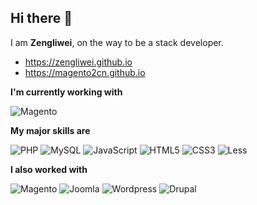 ## Hi there 👋

I am **Zengliwei**, on the way to be a stack developer.

- https://zengliwei.github.io
- https://magento2cn.github.io

**I'm currently working with**

![Magento](https://img.shields.io/badge/Magento-2-orange?logo=magento&style=for-the-badge, 'Magento 2')

**My major skills are**

![PHP](https://img.shields.io/badge/-php-gray?logo=php&style=flat-square&logoColor=fff)
![MySQL](https://img.shields.io/badge/-MySQL-gray?logo=mysql&style=flat-square&logoColor=fff)
![JavaScript](https://img.shields.io/badge/-JavaScript-gray?logo=javascript&style=flat-square&logoColor=fff)
![HTML5](https://img.shields.io/badge/-HTML5-gray?logo=html5&style=flat-square&logoColor=fff)
![CSS3](https://img.shields.io/badge/-CSS3-gray?logo=css3&style=flat-square&logoColor=fff)
![Less](https://img.shields.io/badge/-Less-gray?logo=less&style=flat-square&logoColor=fff)

**I also worked with**

![Magento](https://img.shields.io/badge/-Magento-gray?logo=magento&style=flat-square&logoColor=fff)
![Joomla](https://img.shields.io/badge/-Joomla-gray?logo=joomla&style=flat-square&logoColor=fff)
![Wordpress](https://img.shields.io/badge/-Wordpress-gray?logo=wordpress&style=flat-square&logoColor=fff)
![Drupal](https://img.shields.io/badge/-Drupal-gray?logo=drupal&style=flat-square&logoColor=fff)


<!--
**zengliwei/zengliwei** is a ✨ _special_ ✨ repository because its `README.md` (this file) appears on your GitHub profile.

Here are some ideas to get you started:

- 🔭 I’m currently working on ...
- 🌱 I’m currently learning ...
- 👯 I’m looking to collaborate on ...
- 🤔 I’m looking for help with ...
- 💬 Ask me about ...
- 📫 How to reach me: ...
- 😄 Pronouns: ...
- ⚡ Fun fact: ...
-->
